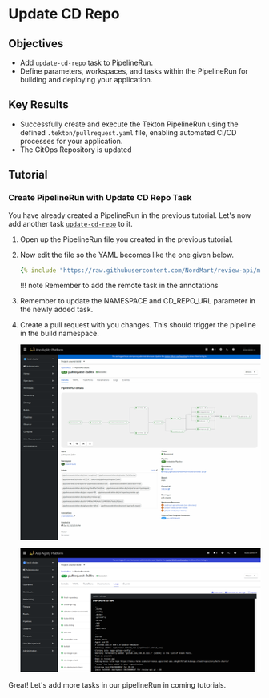 # Update CD Repo

## Objectives

- Add `update-cd-repo` task to PipelineRun.
- Define parameters, workspaces, and tasks within the PipelineRun for building and deploying your application.

## Key Results

- Successfully create and execute the Tekton PipelineRun using the defined `.tekton/pullrequest.yaml` file, enabling automated CI/CD processes for your application.
- The GitOps Repository is updated

## Tutorial

### Create PipelineRun with Update CD Repo Task

You have already created a PipelineRun in the previous tutorial. Let's now add another task [`update-cd-repo`](https://github.com/stakater-tekton-catalog/github-update-cd-repo) to it.

1. Open up the PipelineRun file you created in the previous tutorial.
1. Now edit the file so the YAML becomes like the one given below.

    ```yaml
    {% include "https://raw.githubusercontent.com/NordMart/review-api/main/.tekton/update_cd_repo.yaml" %}
    ```

    !!! note
        Remember to add the remote task in the annotations

1. Remember to update the NAMESPACE and CD_REPO_URL parameter in the newly added task.

1. Create a pull request with you changes. This should trigger the pipeline in the build namespace.

    ![update-cd-repo](images/update-cd-repo.png)

    ![update-cd-repo](images/update-cd-repo-logs.png)

Great! Let's add more tasks in our pipelineRun in coming tutorials.
